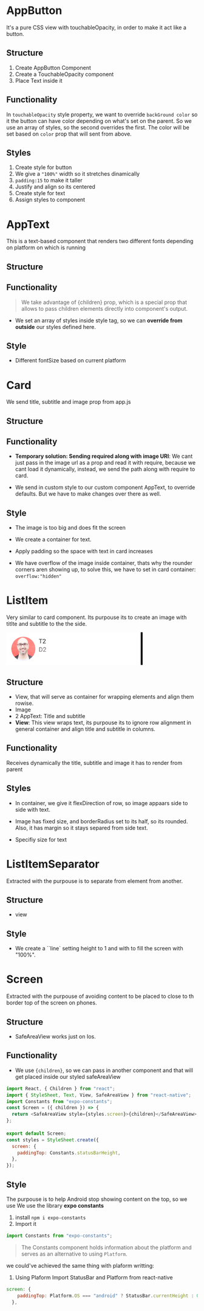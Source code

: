 # AppButton

It's a pure CSS view with touchableOpacity, in order to make it act like a button.

## Structure

1. Create AppButton Component
2. Create a TouchableOpacity component
3. Place Text inside it

## Functionality

In `touchableOpacity` style property, we want to override `backGround color` so it the button can have color depending on what's set on the parent. So we use an array of styles, so the second overrides the first. The color will be set based on `color` prop that will sent from above.

## Styles

1. Create style for button
2. We give a `"100%"` width so it stretches dinamically
3. `padding:15` to make it taller
4. Justify and align so its centered
5. Create style for text
6. Assign styles to component

# AppText

This is a text-based component that renders two different fonts depending on platform on which is running

## Structure

## Functionality

> We take advantage of {children} prop, which is a special prop that allows to pass children elements directly into component's output.

- We set an array of styles inside style tag, so we can **override from outside** our styles defined here.

## Style

- Different fontSize based on current platform

# Card

We send title, subtitle and image prop from app.js

## Structure

## Functionality

- **Temporary solution: Sending required along with image URI**: We cant just pass in the image url as a prop and read it with require, because we cant load it dynamically, instead, we send the path along with require to card.

- We send in custom style to our custom component AppText, to override defaults. But we have to make changes over there as well.

## Style

- The image is too big and does fit the screen
- We create a container for text.
- Apply padding so the space with text in card increases

- We have overflow of the image inside container, thats why the rounder corners aren showing up, to solve this, we have to set in card container: `overflow:"hidden"`

# ListItem

Very similar to card component. Its purpouse its to create an image with titlte and subtitle to the the side.

![listItem](images/listItem.png)

## Structure

- View, that will serve as container for wrapping elements and align them rowise.
- Image
- 2 AppText: Title and subtitle
- **View**: This view wraps text, its purpouse its to ignore row alignment in general container and align title and subtitle in columns.

## Functionality

Receives dynamically the title, subtitle and image it has to render from parent

## Styles

- In container, we give it flexDirection of row, so image appaars side to side with text.

- Image has fixed size, and borderRadius set to its half, so its rounded. Also, it has margin so it stays separed from side text.

- Specifiy size for text

# ListItemSeparator

Extracted with the purpouse is to separate from element from another.

## Structure

- view

## Style

- We create a ``line` setting height to 1 and with to fill the screen with "100%".

# Screen

Extracted with the purpouse of avoiding content to be placed to close to th border top of the screen on phones.

## Structure

- SafeAreaView works just on Ios.

## Functionality

- We use `{children}`, so we can pass in another component and that will get placed inside our styled safeAreaView

```javascript
import React, { Children } from "react";
import { StyleSheet, Text, View, SafeAreaView } from "react-native";
import Constants from "expo-constants";
const Screen = ({ children }) => {
  return <SafeAreaView style={styles.screen}>{children}</SafeAreaView>;
};

export default Screen;
const styles = StyleSheet.create({
  screen: {
    paddingTop: Constants.statusBarHeight,
  },
});
```

## Style

The purpouse is to help Android stop showing content on the top, so we use
We use the library **expo constants**

1. install `npm i expo-constants`
2. Import it

```javascript
import Constants from "expo-constants";
```

> The Constants component holds information about the platform and serves as an alternative to using `Platform`.

we could've achieved the same thing with plaform writting:

1. Using Plaform
   Import StatusBar and Platform from react-native

```javascript
screen: {
    paddingTop: Platform.OS === "android" ? StatusBar.currentHeight : 0,
  },
```
